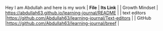 Hey I am Abdullah and here is my work 
|    **File**    | **Its Link** |
| Growth Mindset | https://abdullah63.github.io/learning-journal/README |
|  text editors  |https://github.com/Abdullah63/learning-journal/Text-editors |
|     GitHub     |https://github.com/Abdullah63/learning-journal/breef  |
